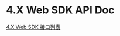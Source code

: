 # 4.X Web SDK API Doc

<Toc />

[4.X Web SDK 接口列表](https://webim-h5.easemob.com/jsdoc/out/index.html)